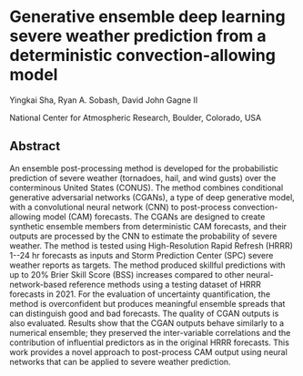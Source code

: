 # Generative ensemble deep learning severe weather prediction from a deterministic convection-allowing model

Yingkai Sha, Ryan A. Sobash, David John Gagne II

National Center for Atmospheric Research, Boulder, Colorado, USA

## Abstract

An ensemble post-processing method is developed for the probabilistic prediction of severe weather (tornadoes, hail, and wind gusts) over the conterminous United States (CONUS). The method combines conditional generative adversarial networks (CGANs), a type of deep generative model, with a convolutional neural network (CNN) to post-process convection-allowing model (CAM) forecasts. The CGANs are designed to create synthetic ensemble members from deterministic CAM forecasts, and their outputs are processed by the CNN to estimate the probability of severe weather. The method is tested using High-Resolution Rapid Refresh (HRRR) 1--24 hr forecasts as inputs and Storm Prediction Center (SPC) severe weather reports as targets. The method produced skillful predictions with up to 20\% Brier Skill Score (BSS) increases compared to other neural-network-based reference methods using a testing dataset of HRRR forecasts in 2021. For the evaluation of uncertainty quantification, the method is overconfident but produces meaningful ensemble spreads that can distinguish good and bad forecasts. The quality of CGAN outputs is also evaluated. Results show that the CGAN outputs behave similarly to a numerical ensemble; they preserved the inter-variable correlations and the contribution of influential predictors as in the original HRRR forecasts. This work provides a novel approach to post-process CAM output using neural networks that can be applied to severe weather prediction.
